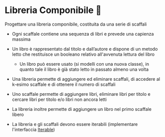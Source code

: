 # Libreria Componibile 🛵

Progettare una libreria componibile, costituita da una serie di scaffali
- Ogni scaffale contiene una sequenza di libri e prevede una capienza
massima
- Un libro è rappresentato dal titolo e dall’autore e dispone di un
metodo letto che restituisce un booleano relativo all'avvenuta lettura
del libro
  - Un libro può essere usato (si modelli con una nuova classe),
  in quanto tale il libro è già stato letto in passato almeno una volta


- Una libreria permette di aggiungere ed eliminare scaffali, di accedere
al k-esimo scaffale e di ottenere il numero di scaffali
- Uno scaffale permette di aggiungere libri, eliminare libri per titolo e
cercare libri per titolo e/o libri non ancora letti
- La libreria inoltre permette di aggiungere un libro nel primo scaffale
libero


- La libreria e gli scaffali devono essere iterabili (implementare l'interfaccia [Iterable](https://docs.oracle.com/javase/8/docs/api/java/lang/Iterable.html))